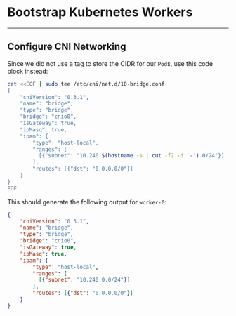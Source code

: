 # Bootstrap Kubernetes Workers
---

## Configure CNI Networking

Since we did not use a tag to store the CIDR for our `Pod`s, use this code block instead:

```sh
cat <<EOF | sudo tee /etc/cni/net.d/10-bridge.conf
{
    "cniVersion": "0.3.1",
    "name": "bridge",
    "type": "bridge",
    "bridge": "cnio0",
    "isGateway": true,
    "ipMasq": true,
    "ipam": {
        "type": "host-local",
        "ranges": [
          [{"subnet": "10.240.$(hostname -s | cut -f2 -d '-').0/24"}]
        ],
        "routes": [{"dst": "0.0.0.0/0"}]
    }
}
EOF
```

This should generate the following output for `worker-0`:

```json
{
    "cniVersion": "0.3.1",
    "name": "bridge",
    "type": "bridge",
    "bridge": "cnio0",
    "isGateway": true,
    "ipMasq": true,
    "ipam": {
        "type": "host-local",
        "ranges": [
          [{"subnet": "10.240.0.0/24"}]
        ],
        "routes": [{"dst": "0.0.0.0/0"}]
    }
}
```
